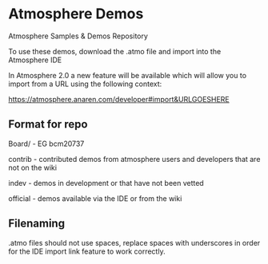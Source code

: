 # Atmosphere Demos
Atmosphere Samples &amp; Demos Repository

To use these demos, download the .atmo file and import into the Atmosphere IDE

In Atmosphere 2.0 a new feature will be available which will allow you to import 
from a URL using the following context:

https://atmosphere.anaren.com/developer#import&URLGOESHERE

## Format for repo

Board/ - EG bcm20737

 contrib - contributed demos from atmosphere users and developers that are not on the wiki
 
 indev - demos in development or that have not been vetted
 
 official - demos available via the IDE or from the wiki
 
 
## Filenaming

.atmo files should not use spaces, replace spaces with underscores in order for the IDE
import link feature to work correctly.